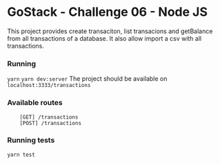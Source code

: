 # GoStack - Challenge 06 - Node JS

This project provides create transaciton, list transacions and getBalance from all transactions of a database. It also allow import a csv with all transactions.

### Running

`yarn`
`yarn dev:server`
The project should be available on `localhost:3333/transactions`

### Available routes

```
    [GET] /transactions
    [POST] /transactions
```

### Running tests

`yarn test`
